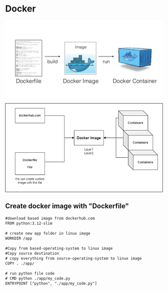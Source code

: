 # Docker
![alt text](image.png)

![alt text](<Docker image container.png>)


## Create docker image with "Dockerfile"
```
#download based image from dockerhub.com
FROM python:3.12-slim

# create new app folder in linux image
WORKDIR /app 

#Copy from based-operating-system to linux image
#Copy source destination
# copy everything from source-operating-system to linux image
COPY . ./app/

# run python file code
# CMD python ./app/my_code.py
ENTRYPOINT ["python", "./app/my_code.py"]

```